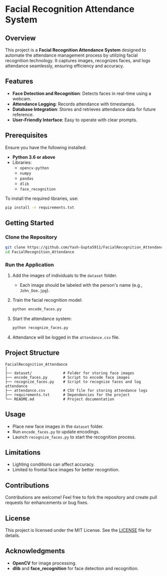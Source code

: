 # Facial Recognition Attendance System

## Overview
This project is a **Facial Recognition Attendance System** designed to automate the attendance management process by utilizing facial recognition technology. It captures images, recognizes faces, and logs attendance seamlessly, ensuring efficiency and accuracy.

## Features
- **Face Detection and Recognition**: Detects faces in real-time using a webcam.
- **Attendance Logging**: Records attendance with timestamps.
- **Database Integration**: Stores and retrieves attendance data for future reference.
- **User-Friendly Interface**: Easy to operate with clear prompts.

## Prerequisites
Ensure you have the following installed:

- **Python 3.6 or above**
- Libraries:
  - `opencv-python`
  - `numpy`
  - `pandas`
  - `dlib`
  - `face_recognition`

To install the required libraries, use:
```bash
pip install -r requirements.txt
```

## Getting Started
### Clone the Repository
```bash
git clone https://github.com/Yash-Gupta5911/FacialRecognition_Attendance.git
cd FacialRecognition_Attendance
```

### Run the Application
1. Add the images of individuals to the `dataset` folder.
   - Each image should be labeled with the person's name (e.g., `John_Doe.jpg`).

2. Train the facial recognition model:
   ```bash
   python encode_faces.py
   ```

3. Start the attendance system:
   ```bash
   python recognize_faces.py
   ```

4. Attendance will be logged in the `attendance.csv` file.

## Project Structure
```
FacialRecognition_Attendance
│
├── dataset/              # Folder for storing face images
├── encode_faces.py       # Script to encode face images
├── recognize_faces.py    # Script to recognize faces and log attendance
├── attendance.csv        # CSV file for storing attendance logs
├── requirements.txt      # Dependencies for the project
└── README.md             # Project documentation
```

## Usage
- Place new face images in the `dataset` folder.
- Run `encode_faces.py` to update encodings.
- Launch `recognize_faces.py` to start the recognition process.

## Limitations
- Lighting conditions can affect accuracy.
- Limited to frontal face images for better recognition.

## Contributions
Contributions are welcome! Feel free to fork the repository and create pull requests for enhancements or bug fixes.

## License
This project is licensed under the MIT License. See the [LICENSE](LICENSE) file for details.

## Acknowledgments
- **OpenCV** for image processing.
- **dlib** and **face_recognition** for face detection and recognition.

